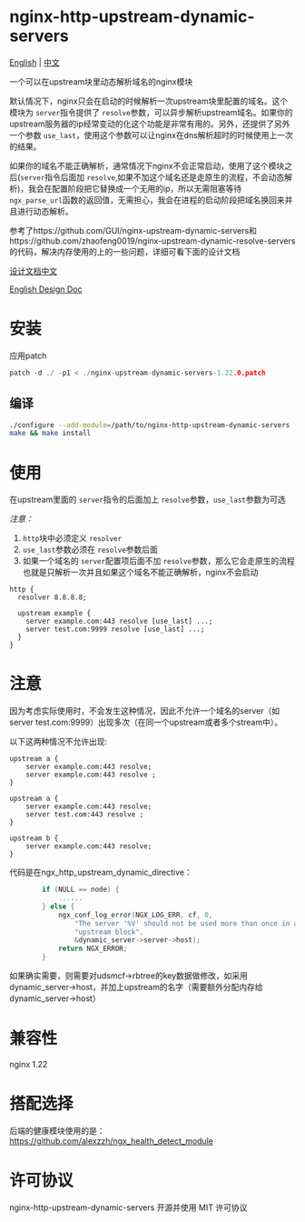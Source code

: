 # nginx-http-upstream-dynamic-servers

[English](./README.md)  |  [中文](./README.cn.md)



一个可以在upstream块里动态解析域名的nginx模块

默认情况下，nginx只会在启动的时候解析一次upstream块里配置的域名。这个模块为 `server`指令提供了 `resolve`参数，可以异步解析upstream域名。如果你的upstream服务器的ip经常变动的化这个功能是非常有用的。另外，还提供了另外一个参数 `use_last`，使用这个参数可以让nginx在dns解析超时的时候使用上一次的结果。

如果你的域名不能正确解析，通常情况下nginx不会正常启动，使用了这个模块之后(`server`指令后面加 `resolve`,如果不加这个域名还是走原生的流程，不会动态解析)，我会在配置阶段把它替换成一个无用的ip，所以无需阻塞等待 `ngx_parse_url`函数的返回值，无需担心，我会在进程的启动阶段把域名换回来并且进行动态解析。

参考了https://github.com/GUI/nginx-upstream-dynamic-servers和https://github.com/zhaofeng0019/nginx-upstream-dynamic-resolve-servers的代码，解决内存使用的上的一些问题，详细可看下面的设计文档

 [设计文档中文](./doc/nginx_dynamic_server.md)

 [English Design Doc](./doc/nginx_dynamic_server_EN.md)

# 安装

应用patch

```c
patch -d ./ -p1 < ./nginx-upstream-dynamic-servers-1.22.0.patch
```

## 编译

```sh
./configure --add-module=/path/to/nginx-http-upstream-dynamic-servers
make && make install
```

# 使用

在upstream里面的 `server`指令的后面加上 `resolve`参数，`use_last`参数为可选

*注意：*

1. `http`块中必须定义 `resolver`
2. `use_last`参数必须在 `resolve`参数后面
3. 如果一个域名的 `server`配置项后面不加 `resolve`参数，那么它会走原生的流程也就是只解析一次并且如果这个域名不能正确解析，nginx不会启动

```
http {
  resolver 8.8.8.8;

  upstream example {
    server example.com:443 resolve [use_last] ...;
    server test.com:9999 resolve [use_last] ...;
  }
}
```

# 注意

因为考虑实际使用时，不会发生这种情况，因此不允许一个域名的server（如 server test.com:9999）出现多次（在同一个upstream或者多个stream中）。

以下这两种情况不允许出现:

```nginx
upstream a {
    server example.com:443 resolve;
    server example.com:443 resolve ;    
}
```

```nginx
upstream a {
    server example.com:443 resolve;
    server test.com:443 resolve ;    
}

upstream b {
    server example.com:443 resolve; 
}
```

代码是在ngx_http_upstream_dynamic_directive：

```c
        if (NULL == node) {
			......
        } else {
            ngx_conf_log_error(NGX_LOG_ERR, cf, 0,
                "The server '%V' should not be used more than once in all "
                "upstream block",
                &dynamic_server->server->host);
            return NGX_ERROR;
        }
```

如果确实需要，则需要对udsmcf->rbtree的key数据做修改，如采用dynamic_server->host，并加上upstream的名字（需要额外分配内存给dynamic_server->host）

# 兼容性

nginx 1.22

# 搭配选择

后端的健康模块使用的是：https://github.com/alexzzh/ngx_health_detect_module

# 许可协议

nginx-http-upstream-dynamic-servers 开源并使用 MIT 许可协议
